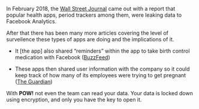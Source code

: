 In February 2018, the [Wall Street Journal](https://www.wsj.com/articles/you-give-apps-sensitive-personal-information-then-they-tell-facebook-11550851636) came out with a report that popular health apps, period trackers among them, were leaking data to Facebook Analytics.

After that there has been many more articles covering the level of surveilence these types of apps are doing and the implications of it.

- It [the app] also shared “reminders” within the app to take birth control medication with Facebook ([BuzzFeed](https://www.buzzfeednews.com/article/meghara/period-tracker-apps-facebook-maya-mia-fem))

- These apps then shared user information with the company so it could keep track of how many of its employees were trying to get pregnant ([The Guardian](https://www.theguardian.com/world/commentisfree/2019/sep/14/your-period-tracking-app-could-be-sharing-intimate-details-with-all-of-facebook))

With **POW!** not even the team can read your data. Your data is locked down using encryption, and only you have the key to open it.
